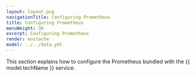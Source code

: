 ```yaml
---
layout: layout.pug
navigationTitle: Configuring Prometheus
title: Configuring Prometheus
menuWeight: 30
excerpt: Configuring Prometheus
render: mustache
model: ../../data.yml
---
```


This section explains how to configure the Prometheus bundled with the {{ model.techName }} service.
